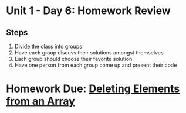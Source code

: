 # Unit 1 - Day 6: Homework Review

## Steps
  1. Divide the class into groups
  2. Have each group discuss their solutions amongst themselves
  3. Each group should choose their favorite solution
  4. Have one person from each group come up and present their code

# Homework Due: [Deleting Elements from an Array](https://github.com/blwatkins/Data-Structures-From-A-New-Perspective/blob/master/1_Introduction/homework.md)
